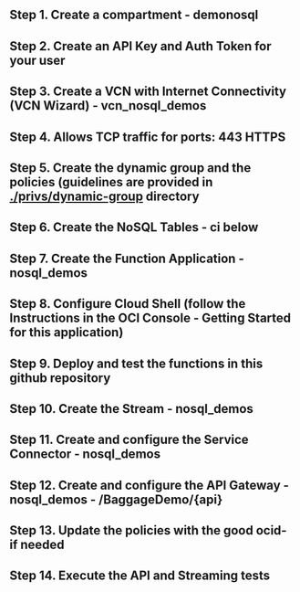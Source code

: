 ## Step 1. Create a compartment - demonosql 

## Step 2. Create an API Key and Auth Token for your user

## Step 3. Create a VCN with Internet Connectivity (VCN Wizard) - vcn_nosql_demos

## Step 4. Allows TCP traffic for ports: 443 HTTPS 

## Step 5. Create the dynamic group and the policies (guidelines are provided in  [./privs/dynamic-group](./privs/dynamic-group) directory

## Step 6. Create the NoSQL Tables - ci below

## Step 7. Create the Function Application - nosql_demos

## Step 8. Configure Cloud Shell (follow the Instructions in the OCI Console - Getting Started for this application)

## Step 9. Deploy and test the functions in this github repository

## Step 10. Create the Stream - nosql_demos

## Step 11. Create and configure the Service Connector - nosql_demos

## Step 12. Create and configure the API Gateway - nosql_demos - /BaggageDemo/{api}

## Step 13. Update the policies with the good ocid- if needed

## Step 14. Execute the API and Streaming tests
